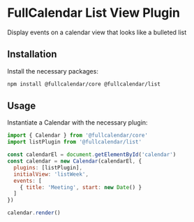 
# FullCalendar List View Plugin

Display events on a calendar view that looks like a bulleted list

## Installation

Install the necessary packages:

```sh
npm install @fullcalendar/core @fullcalendar/list
```

## Usage

Instantiate a Calendar with the necessary plugin:

```js
import { Calendar } from '@fullcalendar/core'
import listPlugin from '@fullcalendar/list'

const calendarEl = document.getElementById('calendar')
const calendar = new Calendar(calendarEl, {
  plugins: [listPlugin],
  initialView: 'listWeek',
  events: [
    { title: 'Meeting', start: new Date() }
  ]
})

calendar.render()
```
